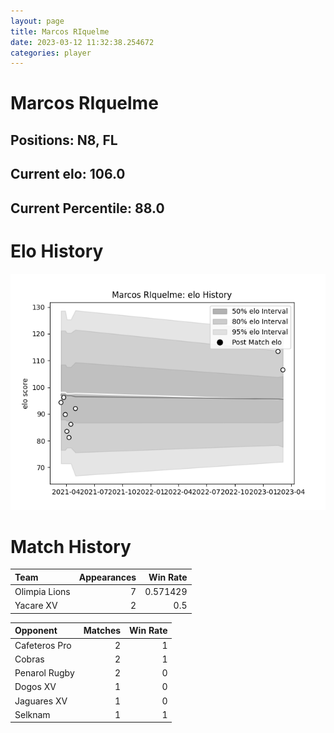 ```yaml
---  
layout: page  
title: Marcos RIquelme  
date: 2023-03-12 11:32:38.254672  
categories: player  
---
```

# Marcos RIquelme

## Positions: N8, FL

## Current elo: 106.0

## Current Percentile: 88.0

# Elo History


![elo history](history_MarcosRIquelme.png)
# Match History


| Team          |   Appearances |   Win Rate |
|:--------------|--------------:|-----------:|
| Olimpia Lions |             7 |   0.571429 |
| Yacare XV     |             2 |   0.5      |

| Opponent      |   Matches |   Win Rate |
|:--------------|----------:|-----------:|
| Cafeteros Pro |         2 |          1 |
| Cobras        |         2 |          1 |
| Penarol Rugby |         2 |          0 |
| Dogos XV      |         1 |          0 |
| Jaguares XV   |         1 |          0 |
| Selknam       |         1 |          1 |